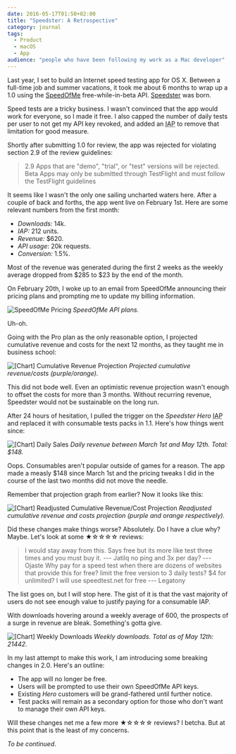 ```yaml
---
date: 2016-05-17T01:50+02:00
title: "Speedster: A Retrospective"
category: journal
tags:
  - Product
  - macOS
  - App
audience: "people who have been following my work as a Mac developer"
---
```


Last year, I set to build an Internet speed testing app for OS X. Between a full-time job and summer vacations, it took me about 6 months to wrap up a 1.0 using the [SpeedOfMe] free-while-in-beta API. [Speedster] was born.

Speed tests are a tricky business. I wasn't convinced that the app would work for everyone, so I made it free. I also capped the number of daily tests per user to not get my API key revoked, and added an <abbr title="In-app purchase">IAP</abbr> to remove that limitation for good measure.

Shortly after submitting 1.0 for review, the app was rejected for violating section 2.9 of the review guidelines:

> 2.9 Apps that are "demo", "trial", or "test" versions will be rejected. Beta Apps may only be submitted through TestFlight and must follow the TestFlight guidelines

It seems like I wasn't the only one sailing uncharted waters here. After a couple of back and forths, the app went live on February 1st. Here are some relevant numbers from the first month:

- *Downloads:* 14k.
- *IAP:* 212 units.
- *Revenue:* $620.
- *API usage*: 20k requests.
- *Conversion:* 1.5%.

Most of the revenue was generated during the first 2 weeks as the weekly average dropped from $285 to $23 by the end of the month.

On February 20th, I woke up to an email from SpeedOfMe announcing their pricing plans and prompting me to update my billing information.

![SpeedOfMe Pricing](speedofme-plans.png) _SpeedOfMe API plans._

Uh-oh.

Going with the Pro plan as the only reasonable option, I projected cumulative revenue and costs for the next 12 months, as they taught me in business school:

![[Chart] Cumulative Revenue Projection](cumulative-costs-sales.svg) _Projected cumulative revenue/costs (purple/orange)._

This did not bode well. Even an optimistic revenue projection wasn't enough to offset the costs for more than 3 months. Without recurring revenue, Speedster would not be sustainable on the long run.

After 24 hours of hesitation, I pulled the trigger on the *Speedster Hero* <abbr title="In-app purchase">IAP</abbr> and replaced it with consumable tests packs in 1.1. Here's how things went since:

![[Chart] Daily Sales](march-may-sales.svg) _Daily revenue between March 1st and May 12th. Total: $148._

Oops. Consumables aren't popular outside of games for a reason. The app made a measly $148 since March 1st and the pricing tweaks I did in the course of the last two months did not move the needle.

Remember that projection graph from earlier? Now it looks like this:

![[Chart] Readjusted Cumulative Revenue/Cost Projection](sales-adjusted-cumulative-costs-sales.svg) _Readjusted cumulative revenue and costs projection (purple and orange respectively)._

Did these changes make things worse? Absolutely. Do I have a clue why? Maybe. Let's look at some ★☆☆☆☆ reviews:

> I would stay away from this. Says free but its more like test three times and you must buy it. --- Jatilq
> no ping and 3x per day? --- Ojaste
> Why pay for a speed test when there are dozens of websites that provide this for free? limit the free version to 3 daily tests? $4 for unlimited? I will use speedtest.net for free --- Legatony

The list goes on, but I will stop here. The gist of it is that the vast majority of users do not see enough value to justify paying for a consumable IAP.

With downloads hovering around a weekly average of 600, the prospects of a surge in revenue are bleak. Something's gotta give.

![[Chart] Weekly Downloads](weekly-downloads.svg) _Weekly downloads. Total as of May 12th: 21442._

In my last attempt to make this work, I am introducing some breaking changes in 2.0. Here's an outline:

- The app will no longer be free.
- Users will be prompted to use their own SpeedOfMe API keys.
- Existing *Hero* customers will be grand-fathered until further notice.
- Test packs will remain as a secondary option for those who don't want to manage their own API keys.

Will these changes net me a few more ★☆☆☆☆ reviews? I betcha. But at this point that is the least of my concerns.

*To be continued*.

[SpeedOfMe]: http://speedof.me
[Speedster]: https://speedsterapp.com
